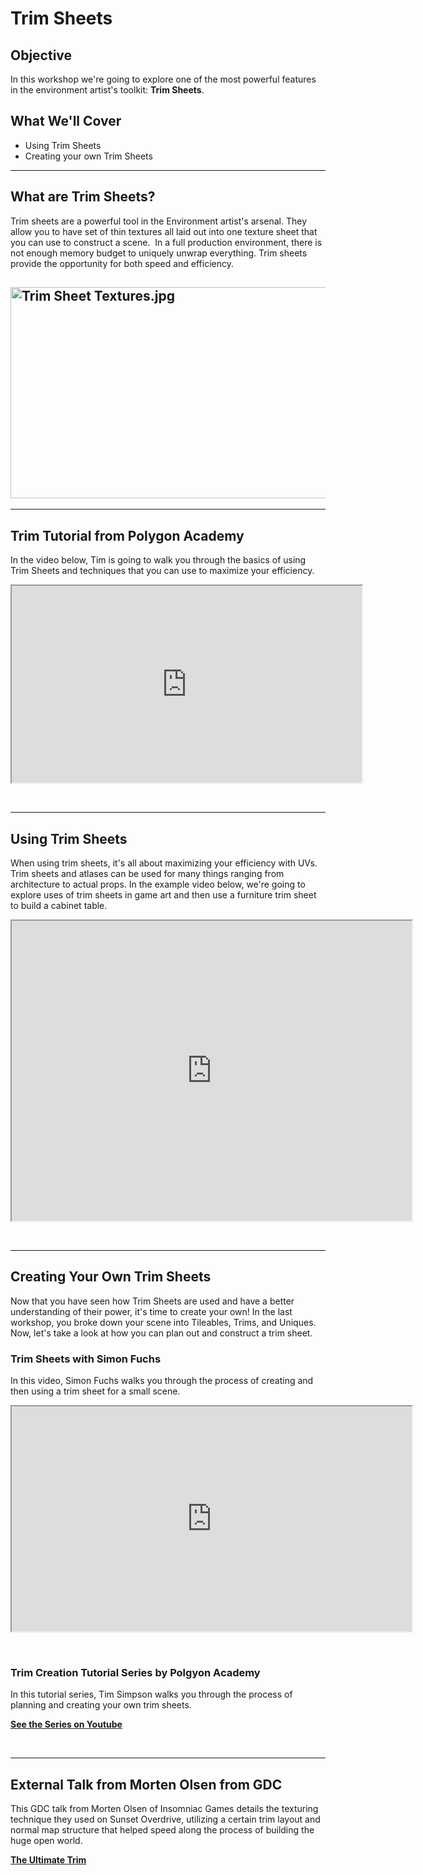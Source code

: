 # Trim Sheets

<h2>Objective</h2>
<p>In this workshop we're going to explore one of the most powerful features in the environment artist's toolkit:<span>&nbsp;</span><strong>Trim Sheets</strong>.</p>
<h2>What We'll Cover</h2>
<ul>
<li>Using Trim Sheets</li>
<li>Creating your own Trim Sheets</li>
</ul>
<hr>
<h2>What are Trim Sheets?</h2>
<p>Trim sheets are a powerful tool in the Environment artist's arsenal. They allow you to have set of thin textures all laid out into one texture sheet that you can use to construct a scene.&nbsp; In a full production environment, there is not enough memory budget to uniquely unwrap everything. Trim sheets provide the opportunity for both speed and efficiency.&nbsp;</p>
<h2><img src="https://vertexschool.instructure.com/courses/17/files/821/preview?verifier=dkudHwAY9KVNivG4b6PuOfxWBItPynl6oEM42ktn" alt="Trim Sheet Textures.jpg" width="600" height="338" data-api-endpoint="https://vertexschool.instructure.com/api/v1/courses/17/files/821" data-api-returntype="File"></h2>
<hr>
<h2>Trim Tutorial from Polygon Academy</h2>
<p>In the video below, Tim is going to walk you through the basics of using Trim Sheets and techniques that you can use to maximize your efficiency.</p>
<p><iframe src="https://www.youtube-nocookie.com/embed/IziIY674NAw" width="560" height="315" allowfullscreen="allowfullscreen"></iframe></p>
<p>&nbsp;</p>
<hr>
<h2>Using Trim Sheets</h2>
<p>When using trim sheets, it's all about maximizing your efficiency with UVs. Trim sheets and atlases can be used for many things ranging from architecture to actual props. In the example video below, we're going to explore uses of trim sheets in game art and then use a furniture trim sheet to build a cabinet table.</p>
<p><iframe src="https://player.vimeo.com/video/447273161" width="640" height="480" allowfullscreen="allowfullscreen"></iframe></p>
<p>&nbsp;</p>
<hr>
<h2>Creating Your Own Trim Sheets</h2>
<p>Now that you have seen how Trim Sheets are used and have a better understanding of their power, it's time to create your own! In the last workshop, you broke down your scene into Tileables, Trims, and Uniques.&nbsp; Now, let's take a look at how you can plan out and construct a trim sheet.</p>
<h3>Trim Sheets with Simon Fuchs</h3>
<p>In this video, Simon Fuchs walks you through the process of creating and then using a trim sheet for a small scene.</p>
<p><iframe src="https://player.vimeo.com/video/345768717" width="640" height="360" allowfullscreen="allowfullscreen"></iframe></p>
<p>&nbsp;</p>
<h3>Trim Creation Tutorial Series by Polgyon Academy</h3>
<p>In this tutorial series, Tim Simpson walks you through the process of planning and creating your own trim sheets.</p>
<p><strong><a class="" href="https://www.youtube.com/watch?v=DipfrjCgYW8&amp;list=PLBi3xvwvY3dk09fNSd7jrnEscXS_6_1p2" target="_blank">See the Series on Youtube</a></strong></p>
<p>&nbsp;</p>
<hr>
<h2><strong>External Talk from Morten Olsen from GDC</strong></h2>
<p>This GDC talk from Morten Olsen of Insomniac Games details the texturing technique they used on Sunset Overdrive, utilizing a certain trim layout and normal map structure that helped speed along the process of building the huge open world.</p>
<p><strong><a href="https://www.gdcvault.com/play/1022323/The-Ultimate-Trim-Texturing-Techniques" target="_blank">The Ultimate Trim</a></strong></p>